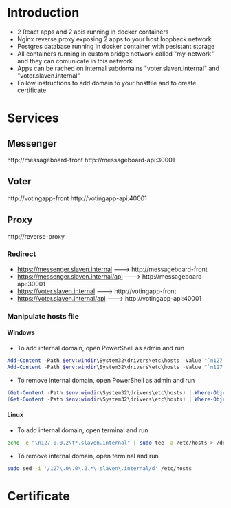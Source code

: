 # Introduction
- 2 React apps and 2 apis running in docker containers
- Nginx reverse proxy exposing 2 apps to your host loopback network
- Postgres database running in docker container with pesistant storage
- All containers running in custom bridge network called "my-network" and they can comunicate in this network
- Apps can be rached on internal subdomains "voter.slaven.internal" and "voter.slaven.internal"
- Follow instructions to add domain to your hostfile and to create certificate

# Services

## Messenger
http://messageboard-front
http://messageboard-api:30001

## Voter
http://votingapp-front
http://votingapp-api:40001

## Proxy
http://reverse-proxy

### Redirect

- https://messenger.slaven.internal ---> http://messageboard-front
- https://messenger.slaven.internal/api ---> http://messageboard-api:30001
- https://voter.slaven.internal ---> http://votingapp-front
- https://voter.slaven.internal/api ---> http://votingapp-api:40001


### Manipulate hosts file

#### Windows

- To add internal domain, open PowerShell as admin and run

```Powershell
Add-Content -Path $env:windir\System32\drivers\etc\hosts -Value "`n127.0.0.1`tmessenger.slaven.internal" -Force
Add-Content -Path $env:windir\System32\drivers\etc\hosts -Value "`n127.0.0.1`t*voter.internal"
```

- To remove internal domain, open PowerShell as admin and run

```Powershell
(Get-Content -Path $env:windir\System32\drivers\etc\hosts) | Where-Object { $_ -notmatch "127.0.0.1\s+tmessenger.slaven.internal" } | Set-Content -Path $env:windir\System32\drivers\etc\hosts
(Get-Content -Path $env:windir\System32\drivers\etc\hosts) | Where-Object { $_ -notmatch "127.0.0.1\s*voter.internal" } | Set-Content -Path $env:windir\System32\drivers\etc\hosts
```

#### Linux
- To add internal domain, open terminal and run

```bash
echo -e "\n127.0.0.2\t*.slaven.internal" | sudo tee -a /etc/hosts > /dev/null
```

- To remove internal domain, open terminal and run

```bash
sudo sed -i '/127\.0\.0\.2.*\.slaven\.internal/d' /etc/hosts
```


# Certificate
